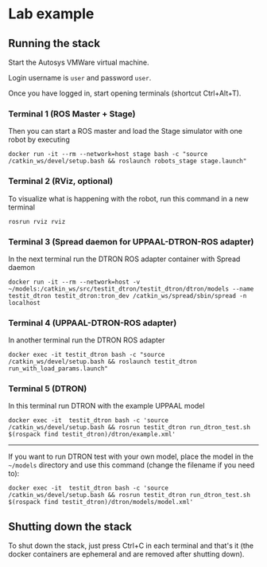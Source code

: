 # Lab example

## Running the stack
Start the Autosys VMWare virtual machine.

Login username is `user` and password `user`.

Once you have logged in, start opening terminals (shortcut Ctrl+Alt+T).

### Terminal 1 (ROS Master + Stage)
Then you can start a ROS master and load the Stage simulator with one robot by executing
```
docker run -it --rm --network=host stage bash -c "source /catkin_ws/devel/setup.bash && roslaunch robots_stage stage.launch"
```

### Terminal 2 (RViz, optional)
To visualize what is happening with the robot, run this command in a new terminal
```
rosrun rviz rviz
```

### Terminal 3 (Spread daemon for UPPAAL-DTRON-ROS adapter)
In the next  terminal run the DTRON ROS adapter container with Spread daemon
```
docker run -it --rm --network=host -v ~/models:/catkin_ws/src/testit_dtron/testit_dtron/dtron/models --name testit_dtron testit_dtron:tron_dev /catkin_ws/spread/sbin/spread -n localhost
```

### Terminal 4 (UPPAAL-DTRON-ROS adapter)
In another terminal run the DTRON ROS adapter
```
docker exec -it testit_dtron bash -c "source /catkin_ws/devel/setup.bash && roslaunch testit_dtron run_with_load_params.launch"
```

### Terminal 5 (DTRON)
In this terminal run DTRON with the example UPPAAL model
```
docker exec -it  testit_dtron bash -c 'source /catkin_ws/devel/setup.bash && rosrun testit_dtron run_dtron_test.sh $(rospack find testit_dtron)/dtron/example.xml'
```

---

If you want to run DTRON test with your own model, place the model in the `~/models` directory and use this command (change the filename if you need to):
```
docker exec -it  testit_dtron bash -c 'source /catkin_ws/devel/setup.bash && rosrun testit_dtron run_dtron_test.sh $(rospack find testit_dtron)/dtron/models/model.xml'
```

## Shutting down the stack
To shut down the stack, just press Ctrl+C in each terminal and that's it (the docker containers are ephemeral and are removed after shutting down).